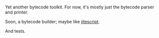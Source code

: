 Yet another bytecode toolkit. For now, it's mostly just the bytecode parser and printer.

Soon, a bytecode builder; maybe like [jitescript](https://github.com/qmx/jitescript).

And tests.
